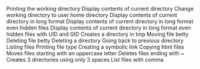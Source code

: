 Printing the working directory
Display contents of current directory
Change working directory to user home directory
Display contents of current directory in long format
Display contents of current directory in long format even hidden files
Display contents of current directory in long format even hidden files with UID and GID
Creates a directory in tmp
Moving file betty
Deleting file betty
Deleting a directory
Going back to previous directory
Listing files
Printing file type
Creating a symbolic link
Copying html files
Moves files starting with an uppercase letter
Deletes files ending with ~
Creates 3 directories using only 3 spaces
List files with comma
